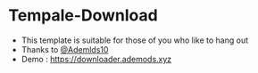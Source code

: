 # Tempale-Download
- This template is suitable for those of you who like to hang out
- Thanks to [@Ademlds10](https://github.com/Ademods10)
- Demo : https://downloader.ademods.xyz
